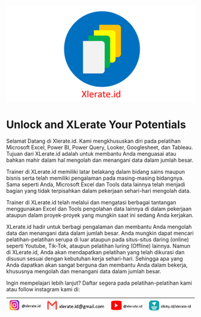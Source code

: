 ![](LogoXLerateid.png)

# Unlock and XLerate Your Potentials 

Selamat Datang di Xlerate.id. Kami mengkhususkan diri pada pelatihan Microsoft Excel, Power BI, Power Query, Looker, Googlesheet, dan Tableau. Tujuan dari XLerate.id adalah untuk membantu Anda menguasai atau bahkan mahir dalam hal mengolah dan menangani data dalam jumlah besar.

Trainer di XLerate.id memiliki latar belakang dalam bidang sains maupun bisnis serta telah memiliki pengalaman pada masing-masing bidangnya. Sama seperti Anda, Microsoft Excel dan Tools data lainnya telah menjadi bagian yang tidak terpisahkan dalam pekerjaan sehari-hari mengolah data.

Trainer di XLerate.id telah melalui dan mengatasi berbagai tantangan menggunakan Excel dan Tools pengolahan data lainnya di dalam pekerjaan ataupun dalam proyek-proyek yang mungkin saat ini sedang Anda kerjakan.

XLerate.id hadir untuk berbagi pengalaman dan membantu Anda mengolah data dan menangani data dalam jumlah besar. Anda mungkin dapat mencari pelatihan-pelatihan serupa di luar ataupun pada situs-situs daring (online) seperti Youtube, Tik-Tok, ataupun pelatihan luring (Offline) lainnya. Namun di XLerate.id, Anda akan mendapatkan pelatihan yang telah dikurasi dan disusun sesuai dengan kebutuhan kerja sehari-hari. Sehingga apa yang Anda dapatkan akan sangat berguna dan membantu Anda dalam bekerja, khususnya mengolah dan menangani data dalam jumlah besar.

Ingin mempelajari lebih lanjut? Daftar segera pada pelatihan-pelatihan kami atau follow instagram kami di:

| ![](XLerateidIG.png) | ![](XLerateidEmail.png) | ![](XLerateidYT.png) | ![](XLerateidClicky.png) |
| - | - | - | - |
